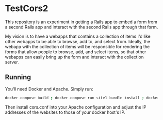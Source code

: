 # TestCors2

This repository is an experiment in getting a Rails app to embed a form from a second Rails app and interact with the second Rails app through that form.

My vision is to have a webapps that contains a collection of items I'd like other webapps to be able to browse, add to, and select from.  Ideally, the webapp with the collection of items will be responsible for rendering the forms that allow people to browse, add, and select items, so that other webapps can easily bring up the form and interact with the collection server.


## Running

You'll need Docker and Apache.  Simply run:

```sh
docker-compose build ; docker-compose run site1 bundle install ; docker-compose up
```

Then install cors.conf into your Apache configuration and adjust the IP addresses of the websites to those of your docker host's IP.

